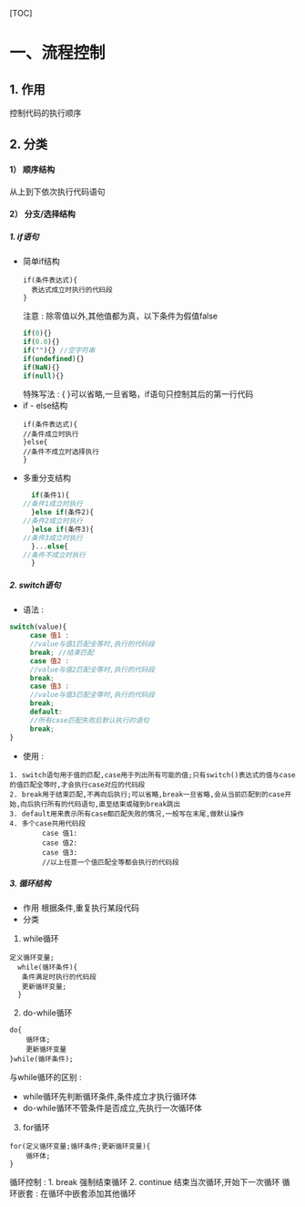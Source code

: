 [TOC]
# 一、流程控制
## 1. 作用
控制代码的执行顺序
## 2. 分类
#### 1） 顺序结构
从上到下依次执行代码语句
#### 2） 分支/选择结构
##### 1. if语句
+ 简单if结构
  ``` text
  if(条件表达式){
  	表达式成立时执行的代码段
  }
  ```
  注意 : 除零值以外,其他值都为真，以下条件为假值false
  ```javascript
  if(0){}
  if(0.0){}
  if(""){} //空字符串
  if(undefined){}
  if(NaN){}
  if(null){}
  ```
  特殊写法 :
  	{ }可以省略,一旦省略，if语句只控制其后的第一行代码
+ if - else结构
	```text
	if(条件表达式){
  	//条件成立时执行
  }else{
  	//条件不成立时选择执行
  }
  ```
+ 多重分支结构
    ```javascript
      if(条件1){
   	//条件1成立时执行
      }else if(条件2){
   	//条件2成立时执行
      }else if(条件3){
   	//条件3成立时执行
      }...else{
   	//条件不成立时执行
      }
    ```

##### 2. switch语句
+ 语法 :
```javascript
switch(value){
	 case 值1 :
	 //value与值1匹配全等时,执行的代码段
	 break; //结束匹配
	 case 值2 :
	 //value与值2匹配全等时,执行的代码段
	 break;
	 case 值3 :
     //value与值3匹配全等时,执行的代码段
	 break;
	 default:
 	 //所有case匹配失败后默认执行的语句
 	 break;
}
```
+ 使用 :
```text
1. switch语句用于值的匹配,case用于列出所有可能的值;只有switch()表达式的值与case的值匹配全等时,才会执行case对应的代码段
2. break用于结束匹配,不再向后执行;可以省略,break一旦省略,会从当前匹配到的case开始,向后执行所有的代码语句,直至结束或碰到break跳出
3. default用来表示所有case都匹配失败的情况,一般写在末尾,做默认操作
4. 多个case共用代码段
  		case 值1:
  		case 值2:
  		case 值3:
  		//以上任意一个值匹配全等都会执行的代码段
```

##### 3. 循环结构
+ 作用
根据条件,重复执行某段代码
+ 分类
1. while循环
```text
定义循环变量;
  while(循环条件){
   条件满足时执行的代码段
   更新循环变量;
  }
```
2. do-while循环
```text
do{
	循环体;
	更新循环变量
}while(循环条件);
```
与while循环的区别 :
+ while循环先判断循环条件,条件成立才执行循环体
+ do-while循环不管条件是否成立,先执行一次循环体

3. for循环
```text
for(定义循环变量;循环条件;更新循环变量){
	循环体;
}
```
循环控制 :
	1. break 强制结束循环
	2. continue 结束当次循环,开始下一次循环
循环嵌套 :
    在循环中嵌套添加其他循环